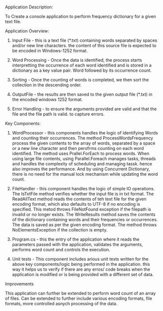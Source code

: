 Application Description: 

To Create a console application to perform frequency dictionary for a given text file.

Application Overview:

1. Input File - this is a text file (*.txt) containing words separated by spaces and/or new line characters. the content of this source file is expected to be encoded in Windows-1252 format.

2. Word Processing - Once the data is identified, the process starts interpretting the occurrence of each word identified and is stored in a dictionary as a key value pair. Word followed by its occurrence count.

3. Sorting - Once the counting of words is completed, we then sort the collection in the descending order.

4. OutputFile - the results are then saved to the given output file (*.txt) in the encoded windows 1252 format.

5. Error Handling - to ensure the arguments provided are valid and that the file and the file path is valid. to capture errors.


Key Components:

1. WordProcessor - this components handles the logic of identifying Words and counting their occurrences. 
				   The method ProcessWordsFrequency process the given contents to the array of words, separated by a space or a new line character and then perofrms counting on each word identified.
				   The method uses Prallel.ForEach to process words. When using large file contents, using Parallel.Foreach manages tasks, threads and handles the complexity of scheduling and managing tassk. hence also improves the performance.
				   And by using Concurrent Dictionary, there is no need for the manual lock mechanism while updating the word count.

2. FileHandler - this component handles the logic of simple IO operations.
				 The IsTxtFile method verifies whether the input file is in txt format.
				 The ReadAllText method reads the contents of teh text file for the given encoding format, which also defaults to UTF-8 if no encoding is specified. This metod throws FileNotFound exception if the filepath is invalid or no longer exists.
				 The WriteResults method saves the contents of the dictionary containing words and their frequencies or occurrences. The data is saved as per the given encoding format. The method throws NoElementsException if the collection is empty.
				 
3. Program.cs - this the entry of the application where it reads the parameters passed with the application, validates the arguments, performs word count and controls the execution.

4. Unit tests - This component includes arious unit tests written for the above key components/logic being performed in the application. this way it helps us to verify if there are any erros/ code breaks when the application is modified or is being provided with a different set of data.


Improvements

This application can further be extended to perform word count of an array of files. Can be extended to further include various encoding formats, file formats, more controlled asnych processing of the data.
